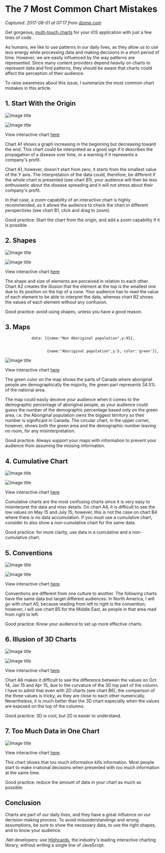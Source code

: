 # The 7 Most Common Chart Mistakes

_Captured: 2017-08-01 at 07:17 from [dzone.com](https://dzone.com/articles/the-7-most-common-chart-mistakes?edition=311403&utm_source=Daily%20Digest&utm_medium=email&utm_campaign=Daily%20Digest%202017-07-31)_

Get gorgeous, [multi-touch charts](https://dzone.com/go?i=228229&u=http%3A%2F%2Fbit.ly%2Fiosdzone) for your iOS application with just a few lines of code.

As humans, we like to use patterns in our daily lives, as they allow us to use less energy while processing data and making decisions in a short period of time. However, we are easily influenced by the way patterns are represented. Since many content providers depend heavily on charts to represent data and find patterns, they should be aware that charts could affect the perception of their audience.

To raise awareness about this issue, I summarize the most common chart mistakes in this article.

## 1\. Start With the Origin

![Image title](https://dzone.com/storage/temp/6024073-chart-2.png)

![Image title](https://dzone.com/storage/temp/6024074-chart-3.png)

View interactive chart [here](https://www.highcharts.com/blog/post/182-7-most-common-chart-mistakes/)

Chart A1 shows a graph increasing in the beginning but decreasing toward the end. This chart could be interpreted as a good sign if it describes the propagation of a disease over time, or a warning if it represents a company's profit.

Chart A1, however, doesn't start from zero, it starts from the smallest value of the Y axis. The interpretation of the data could, therefore, be different if the whole chart is presented (see chart B1), your audience will then be less enthusiastic about the disease spreading and it will not stress about their company's profit.

In that case, a zoom capability of an interactive chart is highly recommended, as it allows the audience to check the chart in different perspectives (see chart B1, click and drag to zoom).

Good practice: Start the chart from the origin, and add a zoom capability if it is possible.

## 2\. Shapes

![Image title](https://dzone.com/storage/temp/6024085-chart.png)

![Image title](https://dzone.com/storage/temp/6024110-chart-4.png)

View interactive chart [here](https://www.highcharts.com/blog/post/182-7-most-common-chart-mistakes/)

The shape and size of elements are perceived in relation to each other. Chart A2 creates the illusion that the element at the top is the smallest one due to its position on the top of a cone. Your audience has to read the value of each element to be able to interpret the data, whereas chart B2 shows the values of each element without any confusion.

Good practice: avoid using shapes, unless you have a good reason.

## 3\. Maps
    
    
                data: [{name:"Non Aboriginal population",y:95}, 
    
    
                       {name:"Aboriginal population",y:5, color:'green'}],

![Image title](https://dzone.com/storage/temp/6024118-chart-6.png)

View interactive chart [here](https://www.highcharts.com/blog/post/182-7-most-common-chart-mistakes/)

The green color on the map shows the parts of Canada where aboriginal people are demographically the majority, the green part represents 34.5% of the national area.

The map could easily deceive your audience when it comes to the demographic percentage of aboriginal people, as your audience could guess the number of the demographic percentage based only on the green area, i.e. the Aboriginal population owns the biggest territory so their number is significant in Canada. The circular chart, in the upper corner, however, shows both the green area and the demographic number leaving no room, for any misinterpretation.

Good practice: Always support your maps with information to prevent your audience from assuming the missing information.

## 4\. Cumulative Chart

![Image title](https://dzone.com/storage/temp/6024136-chart-7.png)

![Image title](https://dzone.com/storage/temp/6024139-chart-8.png)

View interactive chart [here](https://www.highcharts.com/blog/post/182-7-most-common-chart-mistakes/)

Cumulative charts are the most confusing charts since it is very easy to misinterpret the data and miss details. On chart A4, it is difficult to see the low values on May 15 and July 15; however, this is not the case on chart B4 where there is no data accumulation. If you must use a cumulative chart, consider to also show a non-cumulative chart for the same data.

Good practice: for more clarity, use data in a cumulative and a non-cumulative chart.

## 5\. Conventions

![Image title](https://dzone.com/storage/temp/6024142-chart-9.png)

![Image title](https://dzone.com/storage/temp/6024144-chart-10.png)

View interactive chart [here](https://www.highcharts.com/blog/post/182-7-most-common-chart-mistakes/).

Conventions are different from one culture to another. The following charts have the same data but target different audiences. In North America, I will go with chart A5, because reading from left to right is the convention; however, I will use chart B5 for the Middle East, as people in that area read from right to left.

Good practice: Know your audience to set up more effective charts.

## 6\. Illusion of 3D Charts

![Image title](https://dzone.com/storage/temp/6024153-chart-11.png)

![Image title](https://dzone.com/storage/temp/6024162-chart-12.png)

View interactive chart [here](https://www.highcharts.com/blog/post/182-7-most-common-chart-mistakes/).

Chart A6 makes it difficult to see the difference between the values on Oct 14, Jan 15 and Apr 15, due to the curvature of the 3D top part of the column. I have to admit that even with 2D charts (see chart B6), the comparison of the three values is tricky, as they are close to each other numerically. Nevertheless, it is much better than the 3D chart especially when the values are exposed on the top of the columns.

Good practice: 3D is cool, but 2D is easier to understand.

## 7\. Too Much Data in One Chart

![Image title](https://dzone.com/storage/temp/6024170-chart-13.png)

View interactive chart [here](https://www.highcharts.com/blog/post/182-7-most-common-chart-mistakes/).

This chart shows that too much information kills information. Most people start to make irrational decisions when presented with too much information at the same time.

Good practice: reduce the amount of data in your chart as much as possible.

## Conclusion

Charts are part of our daily lives, and they have a great influence on our decision-making process. To avoid misunderstandings and wrong assumptions, be sure to show the necessary data, to use the right shapes, and to know your audience.

.Net developers: use [HIghcards](https://dzone.com/go?i=228230&u=http%3A%2F%2Fbit.ly%2Fdzone-dotnet), the industry's leading interactive charting library, without writing a single line of JavaScript.
